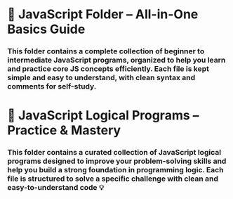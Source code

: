 <h1>📁 JavaScript Folder – All-in-One Basics Guide</h1>

<h3>This folder contains a complete collection of beginner to intermediate JavaScript programs, organized to help you learn and practice core JS concepts efficiently. Each file is kept simple and easy to understand, with clean syntax and comments for self-study.

</h3>

<h1>🧠 JavaScript Logical Programs – Practice & Mastery</h1>

<h3>This folder contains a curated collection of JavaScript logical programs designed to improve your problem-solving skills and help you build a strong foundation in programming logic. Each file is structured to solve a specific challenge with clean and easy-to-understand code 💡

</h3>
